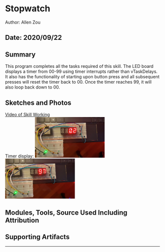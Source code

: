 #  Stopwatch

Author: Allen Zou

Date: 2020/09/22
-----

## Summary
This program completes all the tasks required of this skill. The LED board displays 
a timer from 00-99 using timer interrupts rather than vTaskDelays. It also has the 
functionality of starting upon button press and all subsequent presses will reset the
timer back to 00. Once the timer reaches 99, it will also loop back down to 00.

## Sketches and Photos
[Video of Skill Working](https://drive.google.com/file/d/12EGoZ2rF-0H4uJj0VuHfpYsvmS1WU2Eg/preview)
<br>
Timer display:
<img src="./images/timer1.jpg" width="45%" />
<img src="./images/timer2.jpg" width="45%" />


## Modules, Tools, Source Used Including Attribution


## Supporting Artifacts


-----

